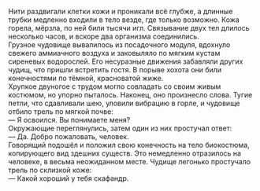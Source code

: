 Нити раздвигали клетки кожи и проникали всё глубже, а длинные трубки медленно входили в тело везде, где только возможно. Кожа горела, мёрзла, по ней били тысячи игл. Связывание двух тел длилось несколько часов, и вскоре два организма соединились.  
Грузное чудовище вывалилось из посадочного модуля, вдохнуло свежего аммиачного воздуха и заковыляло по мягким кустам сиреневых водорослей. Его несуразные движения забавляли других чудищ, что пришли встретить гостя. В порыве хохота они били конечностями по тёмной, красноватой жиже.  
Хрупкое двуногое с трудом могло совладать со своим живым костюмом, но упорно пыталось. Наконец, оно произнесло слова. Тугие петли, что сдавливали шею, уловили вибрацию в горле, и чудовище отбило трель по мягкой почве:  
— Я освоился. Вы понимаете меня?  
Окружающие переглянулись, затем один из них простучал ответ:  
— Да. Добро пожаловать, человек.  
Говорящий подошёл и положил свою конечность на тело биокостюма, копирующего вид здешних существ. Это немедленно отразилось на человеке, в весьма неожиданном месте. Чудище легонько простучало трель по склизкой коже:  
— Какой хороший у тебя скафандр.